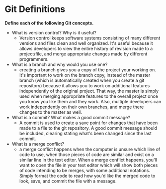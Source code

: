 # Git Definitions

**Define each of the following Git concepts.** 

* What is version control?  Why is it useful?
    - Version control keeps software systems consisting of many different versions and files clean and well organized.  It's useful because it allows developers to view the entire history of revision made to a project/file, and merge appropriate changes made by different programmers.
* What is a branch and why would you use one?
    - creating a branch gives you a copy of the project your working on.  It's important to work on the branch copy, instead of the master branch (which is automatically created when you create a git repository) because it allows you to work on additional features independently of the original project.  That way, the master is simply used when merging appropriate features to the overall project once you know you like them and they work.  Also, multiple developers can work independently on their own branches, and merge there changes to the master as well.
* What is a commit? What makes a good commit message?
    - A commit is used to create a save point for changes that have been made to a file to the git repository.  A good commit message should be included, clearing stating what's been changed since the last commit. 
* What is a merge conflict?
    - a merge conflict happens when the computer is unsure which line of code to use, when those pieces of code are similar and exist on a similar line in the text editor.  When a merge conflict happens, you'll want to open the file in your text editor which will show both pieces of code intending to be merges, with some additional notations.  Simply format the code to read how you'd like the merged code to look, save, and commit the file with a message.


